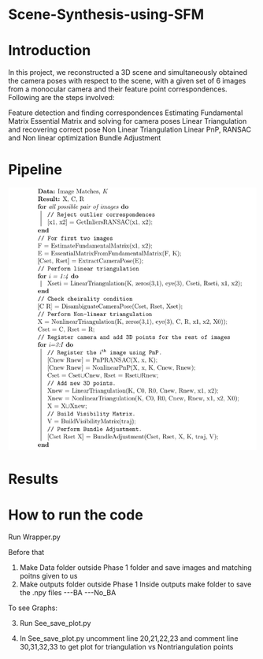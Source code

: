 # Scene-Synthesis-using-SFM

# Introduction
In this project, we reconstructed a 3D scene and simultaneously obtained the camera poses with respect to the scene, with a given set of 6 images from a monocular camera and their feature point correspondences. Following are the steps involved:

Feature detection and finding correspondences
Estimating Fundamental Matrix
Essential Matrix and solving for camera poses
Linear Triangulation and recovering correct pose
Non Linear Triangulation
Linear PnP, RANSAC and Non linear optimization
Bundle Adjustment

# Pipeline
![alt text](https://github.com/DhirajRouniyar/Scene-Synthesis-using-SFM/blob/main/Images/pipeline.png)

# Results


# How to run the code
Run Wrapper.py 

Before that 
1. Make Data folder outside Phase 1 folder and save images and matching poitns given to us
2. Make outputs folder outside Phase 1
   Inside outputs make folder to save the .npy files
              ---BA
              ---No_BA
          


To see Graphs:

3. Run See_save_plot.py

4. In See_save_plot.py uncomment line 20,21,22,23 and comment line 30,31,32,33 to get plot for triangulation vs Nontriangulation points
